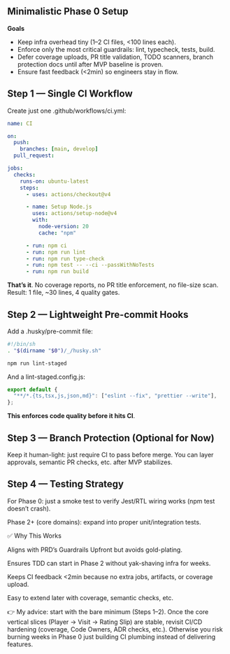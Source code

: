 ## Minimalistic Phase 0 Setup

**Goals**

- Keep infra overhead tiny (1–2 CI files, <100 lines each).
- Enforce only the most critical guardrails: lint, typecheck, tests, build.
- Defer coverage uploads, PR title validation, TODO scanners, branch protection docs until after MVP baseline is proven.
- Ensure fast feedback (<2min) so engineers stay in flow.

## Step 1 — Single CI Workflow

Create just one .github/workflows/ci.yml:

```yaml
name: CI

on:
  push:
    branches: [main, develop]
  pull_request:

jobs:
  checks:
    runs-on: ubuntu-latest
    steps:
      - uses: actions/checkout@v4

      - name: Setup Node.js
        uses: actions/setup-node@v4
        with:
          node-version: 20
          cache: "npm"

      - run: npm ci
      - run: npm run lint
      - run: npm run type-check
      - run: npm test -- --ci --passWithNoTests
      - run: npm run build
```

**That’s it**. No coverage reports, no PR title enforcement, no file-size scan.
Result: 1 file, ~30 lines, 4 quality gates.

## Step 2 — Lightweight Pre-commit Hooks

Add a .husky/pre-commit file:

```sh
#!/bin/sh
. "$(dirname "$0")/_/husky.sh"

npm run lint-staged
```

And a lint-staged.config.js:

```js
export default {
  "**/*.{ts,tsx,js,json,md}": ["eslint --fix", "prettier --write"],
};
```

**This enforces code quality before it hits CI**.

## Step 3 — Branch Protection (Optional for Now)

Keep it human-light: just require CI to pass before merge.
You can layer approvals, semantic PR checks, etc. after MVP stabilizes.

## Step 4 — Testing Strategy

For Phase 0: just a smoke test to verify Jest/RTL wiring works (npm test doesn’t crash).

Phase 2+ (core domains): expand into proper unit/integration tests.

✅ Why This Works

Aligns with PRD’s Guardrails Upfront but avoids gold-plating.

Ensures TDD can start in Phase 2 without yak-shaving infra for weeks.

Keeps CI feedback <2min because no extra jobs, artifacts, or coverage upload.

Easy to extend later with coverage, semantic checks, etc.

👉 My advice: start with the bare minimum (Steps 1–2). Once the core vertical slices (Player → Visit → Rating Slip) are stable, revisit CI/CD hardening (coverage, Code Owners, ADR checks, etc.). Otherwise you risk burning weeks in Phase 0 just building CI plumbing instead of delivering features.
